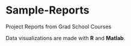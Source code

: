 # Sample-Reports
Project Reports from Grad School Courses

Data visualizations are made with **R** and **Matlab**.

